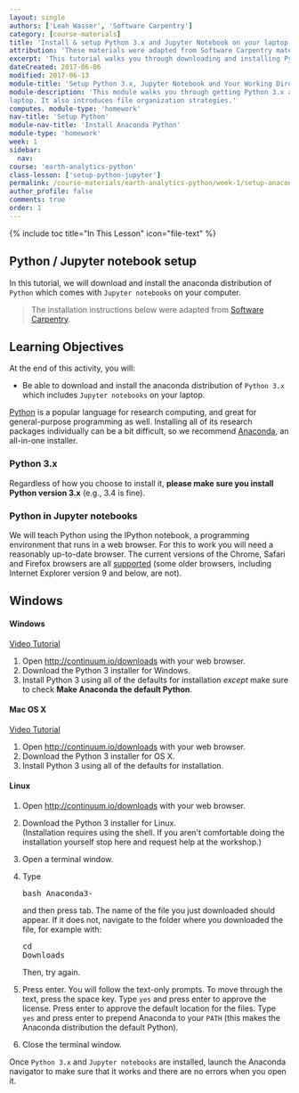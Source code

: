 ```yaml
---
layout: single
authors: ['Leah Wasser', 'Software Carpentry']
category: [course-materials]
title: 'Install & setup Python 3.x and Jupyter Notebook on your laptop'
attribution: 'These materials were adapted from Software Carpentry materials by Earth Lab.'
excerpt: 'This tutorial walks you through downloading and installing Python and Jupyter Notebook on your computer.'
dateCreated: 2017-06-06
modified: 2017-06-13
module-title: 'Setup Python 3.x, Jupyter Notebook and Your Working Directory'
module-description: 'This module walks you through getting Python 3.x and Jupyter notebook setup on your
laptop. It also introduces file organization strategies.'
computes. module-type: 'homework'
nav-title: 'Setup Python'
module-nav-title: 'Install Anaconda Python'
module-type: 'homework'
week: 1
sidebar:
  nav:
course: 'earth-analytics-python'
class-lesson: ['setup-python-jupyter']
permalink: /course-materials/earth-analytics-python/week-1/setup-anaconda-python-distribution/
author_profile: false
comments: true
order: 1
---
```




{% include toc title="In This Lesson" icon="file-text" %}


##  Python / Jupyter notebook setup

In this tutorial, we will download and install the anaconda distribution of `Python` which 
comes with `Jupyter notebooks` on your computer.


>The installation instructions below were adapted from
<a href="http://software-carpentry.org/" target="_blank"> Software Carpentry</a>.


<div class='notice--success' markdown="1">



## <i class="fa fa-graduation-cap" aria-hidden="true"></i> Learning Objectives

At the end of this activity, you will:
* Be able to download and install the anaconda distribution of `Python 3.x` which includes `Jupyter notebooks` on your laptop.

</div>



<a href="http://python.org">Python</a> is a popular language for
    research computing, and great for general-purpose programming as
    well. Installing all of its research packages individually can be
    a bit difficult, so we recommend
    <a href="https://www.continuum.io/anaconda">Anaconda</a>,
an all-in-one installer.

### Python 3.x 

Regardless of how you choose to install it,
      <strong>please make sure you install Python version 3.x</strong>
(e.g., 3.4 is fine).

### Python in Jupyter notebooks

We will teach Python using the IPython notebook, a programming environment
      that runs in a web browser. For this to work you will need a reasonably
      up-to-date browser. The current versions of the Chrome, Safari and
      Firefox browsers are all
      <a href="http://ipython.org/ipython-doc/2/install/install.html#browser-compatibility">supported</a>
      (some older browsers, including Internet Explorer version 9
and below, are not).


## Windows

#### Windows

<a href="https://www.youtube.com/watch?v=xxQ0mzZ8UvA">Video Tutorial</a>

1. Open <a href="http://continuum.io/downloads">http://continuum.io/downloads</a> with your web browser.
1. Download the Python 3 installer for Windows.
1. Install Python 3 using all of the defaults for installation <em>except</em> make sure to check <strong>Make Anaconda the default Python</strong>.



####  Mac OS X

<a href="https://www.youtube.com/watch?v=TcSAln46u9U">Video Tutorial</a>

1. Open <a href="http://continuum.io/downloads">http://continuum.io/downloads</a> with your web browser.
1. Download the Python 3 installer for OS X.
1. Install Python 3 using all of the defaults for installation.


#### Linux

1. Open <a href="http://continuum.io/downloads">http://continuum.io/downloads</a> with your web browser.</li>
1. Download the Python 3 installer for Linux.<br>
          (Installation requires using the shell. If you aren't
           comfortable doing the installation yourself
           stop here and request help at the workshop.)

1. Open a terminal window.
1. Type <pre>bash Anaconda3-</pre> and then press
          tab. The name of the file you just downloaded should
          appear. If it does not, navigate to the folder where you
          downloaded the file, for example with:
          <pre>cd Downloads</pre>
          Then, try again.
1.  Press enter. You will follow the text-only prompts. To move through
          the text, press the space key. Type <code>yes</code> and
          press enter to approve the license. Press enter to approve the
          default location for the files. Type <code>yes</code> and
          press enter to prepend Anaconda to your <code>PATH</code>
          (this makes the Anaconda distribution the default Python).
1. Close the terminal window.


Once `Python 3.x` and `Jupyter notebooks` are installed, launch the Anaconda navigator to make sure that it works
and there are no errors when you open it.


